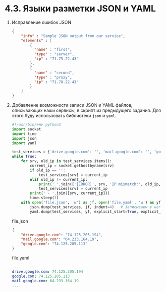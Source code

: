 # 4.3. Языки разметки JSON и YAML  
1. Исправление ошибок JSON
    ```json
    {
        "info" : "Sample JSON output from our service",
        "elements" : [
            {
              "name" : "first",
              "type" : "server",
              "ip" : "71.75.22.43"
            },
            {
              "name" : "second",
              "type" : "proxy",
              "ip" : "71.78.22.43"
            }
        ]
    }
    ```
2. Добавление возможности записи JSON и YAML файлов, описывающих наши сервисы, в скрипт из предыдущего задания. Для этого буду использовать библиотеки `json` и `yaml`.  
   ```python
   #!/usr/bin/env python3
   import socket
   import time
   import json
   import yaml
   
   test_services = {'drive.google.com': '', 'mail.google.com': '', 'google.com': ''}
   while True:
       for srv, old_ip in test_services.items():
           current_ip = socket.gethostbyname(srv)
           if old_ip == '':
               test_services[srv] = current_ip
           elif old_ip != current_ip:
               print(' '.join(['[ERROR]', srv, 'IP mismatch:', old_ip, current_ip]))
               test_services[srv] = current_ip
           print(' - '.join([srv, current_ip]))
           time.sleep(1)
       with open('file.json', 'w') as jf, open('file.yaml', 'w') as yf:           # Открываем файл JSON и YAML на запись
           json.dump(test_services, jf, indent=4)   # Записываем в него dict в формате JSON
           yaml.dump(test_services, yf, explicit_start=True, explicit_end=True)     # Пишем тот же dict в YAML
   ```
   file.json
   ```json
   {
       "drive.google.com": "74.125.205.194",
       "mail.google.com": "64.233.164.19",
       "google.com": "74.125.205.113"
   }
   ```
   file.yaml
   ```yaml
   ---
   drive.google.com: 74.125.205.194
   google.com: 74.125.205.113
   mail.google.com: 64.233.164.19
   ...
   ```
